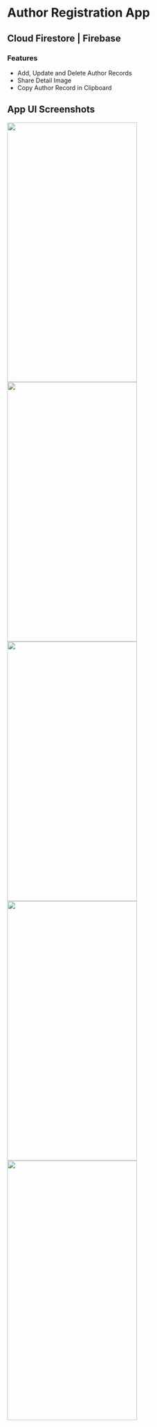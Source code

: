 # Author Registration App

## Cloud Firestore | Firebase

### Features

<ul>
<li>Add, Update and Delete Author Records</li>
<li>Share Detail Image</li>
<li>Copy Author Record in Clipboard</li>
</ul>

## App UI Screenshots

                    
<img width="300" height="600" src="https://user-images.githubusercontent.com/113745196/210799773-271b42a0-e346-4407-8cd2-95e117520a2b.jpg">
<img width="300" align="left" height="600" src="https://user-images.githubusercontent.com/113745196/210799769-e3df7161-0a46-4711-95f1-cd5feb3cb64f.jpg">         
<img width="300" align="left" height="600" src="https://user-images.githubusercontent.com/113745196/210799744-c5acdfd2-8568-43c5-bc7c-e188d450c221.jpg">     
<img width="300"  height="600" src="https://user-images.githubusercontent.com/113745196/210799756-8fe1dc87-e9c0-4cec-b284-0d2f2a1ce925.jpg">
<img width="300" align="left" height="600" src="https://user-images.githubusercontent.com/113745196/210799762-3b88bf8c-8f8e-4c72-83c5-053cd6878590.jpg">   
